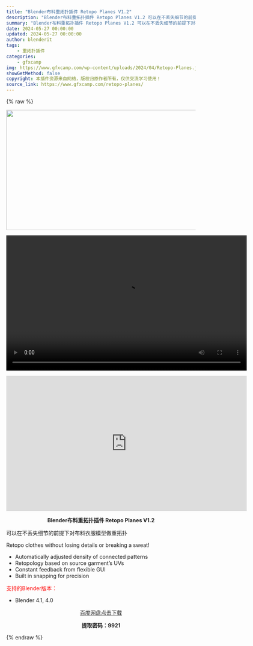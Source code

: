 ```yaml
---
title: "Blender布料重拓扑插件 Retopo Planes V1.2"
description: "Blender布料重拓扑插件 Retopo Planes V1.2 可以在不丢失细节的前提下对布料衣服模型做重拓扑 Retopo clothes without losing details or b..."
summary: "Blender布料重拓扑插件 Retopo Planes V1.2 可以在不丢失细节的前提下对布料衣服模型做重拓扑 Retopo clothes without losing details or b..."
date: 2024-05-27 00:00:00
updated: 2024-05-27 00:00:00
author: blenderit
tags: 
    - 重拓扑插件
categories:
    - gfxcamp
img: https://www.gfxcamp.com/wp-content/uploads/2024/04/Retopo-Planes.jpg
showGetMethod: false
copyright: 本插件资源来自网络，版权归原作者所有，仅供交流学习使用！
source_link: https://www.gfxcamp.com/retopo-planes/
---
```


{% raw %}
<div><p><img decoding="async" class="aligncenter size-full wp-image-120965" src="https://www.gfxcamp.com/wp-content/uploads/2024/04/Retopo-Planes.jpg" data-src="https://www.gfxcamp.com/wp-content/uploads/2024/04/Retopo-Planes.jpg" alt="" width="640" height="320" data-srcset="https://www.gfxcamp.com/wp-content/uploads/2024/04/Retopo-Planes.jpg 640w, https://www.gfxcamp.com/wp-content/uploads/2024/04/Retopo-Planes-150x75.jpg 150w" data-sizes="(max-width: 640px) 100vw, 640px"><br>
</p><center><div style="width: 640px;" class="wp-video"><!--[if lt IE 9]><script>document.createElement('video');</script><![endif]-->
<video class="wp-video-shortcode" id="video-120964-1" width="640" height="360" preload="true" controls="controls"><source type="video/mp4" src="http://cloud.video.taobao.com/play/u/null/p/1/e/6/t/1/458812266590.mp4?_=1"></source><a href="http://cloud.video.taobao.com/play/u/null/p/1/e/6/t/1/458812266590.mp4">http://cloud.video.taobao.com/play/u/null/p/1/e/6/t/1/458812266590.mp4</a></video></div></center><p style="text-align: center;"><iframe loading="lazy" src="https://player.youku.com/embed/XNjM4MzcxOTE5Mg==" width="640" height="360" frameborder="0" allowfullscreen="allowfullscreen" data-mce-fragment="1"></iframe></p><p style="text-align: center;"><strong>Blender布料重拓扑插件 Retopo Planes V1.2</strong></p><p>可以在不丢失细节的前提下对布料衣服模型做重拓扑</p><p>Retopo clothes without losing details or breaking a sweat!</p><ul>
<li>Automatically adjusted density of connected patterns</li>
<li>Retopology based on source garment’s UVs</li>
<li>Constant feedback from flexible GUI</li>
<li>Built in snapping for precision</li>
</ul><p style="text-align: left;"><span style="color: #ff0000;">支持的Blender版本：</span></p><ul>
<li style="text-align: left;">Blender 4.1, 4.0</li>
</ul><p style="text-align: center;"><a class="maxbutton-3 maxbutton maxbutton-baidu" target="_blank" rel="noopener" href="https://pan.baidu.com/s/11pHoBnpqMvpbc31JQ1ReIA?pwd=9921"><span class="mb-text">百度网盘点击下载</span></a></p><p style="text-align: center;"><strong>提取密码：9921</strong></p></div>
<div style="display: none">gfxcamp</div>
{% endraw %}
